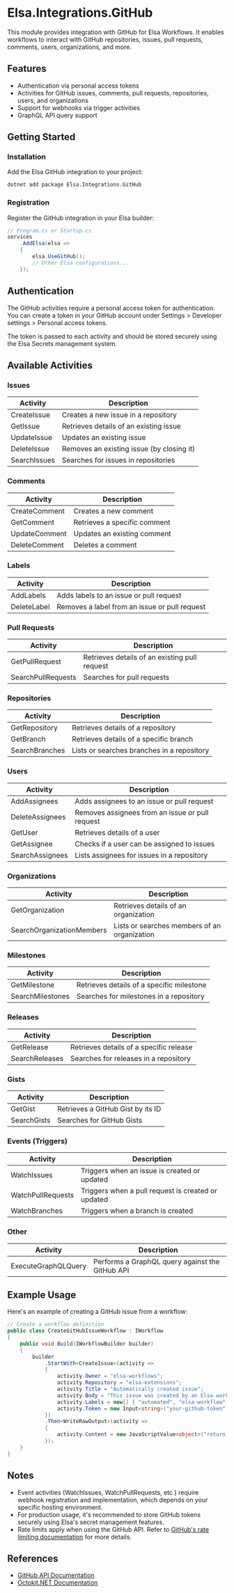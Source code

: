 # Elsa.Integrations.GitHub

This module provides integration with GitHub for Elsa Workflows. It enables workflows to interact with GitHub repositories, issues, pull requests, comments, users, organizations, and more.

## Features

- Authentication via personal access tokens
- Activities for GitHub issues, comments, pull requests, repositories, users, and organizations
- Support for webhooks via trigger activities
- GraphQL API query support

## Getting Started

### Installation

Add the Elsa GitHub integration to your project:

```bash
dotnet add package Elsa.Integrations.GitHub
```

### Registration

Register the GitHub integration in your Elsa builder:

```csharp
// Program.cs or Startup.cs
services
    .AddElsa(elsa => 
    {
        elsa.UseGitHub();
        // Other Elsa configurations...
    });
```

## Authentication

The GitHub activities require a personal access token for authentication. You can create a token in your GitHub account under Settings > Developer settings > Personal access tokens.

The token is passed to each activity and should be stored securely using the Elsa Secrets management system.

## Available Activities

### Issues

| Activity | Description |
|----------|-------------|
| CreateIssue | Creates a new issue in a repository |
| GetIssue | Retrieves details of an existing issue |
| UpdateIssue | Updates an existing issue |
| DeleteIssue | Removes an existing issue (by closing it) |
| SearchIssues | Searches for issues in repositories |

### Comments

| Activity | Description |
|----------|-------------|
| CreateComment | Creates a new comment |
| GetComment | Retrieves a specific comment |
| UpdateComment | Updates an existing comment |
| DeleteComment | Deletes a comment |

### Labels

| Activity | Description |
|----------|-------------|
| AddLabels | Adds labels to an issue or pull request |
| DeleteLabel | Removes a label from an issue or pull request |

### Pull Requests

| Activity | Description |
|----------|-------------|
| GetPullRequest | Retrieves details of an existing pull request |
| SearchPullRequests | Searches for pull requests |

### Repositories

| Activity | Description |
|----------|-------------|
| GetRepository | Retrieves details of a repository |
| GetBranch | Retrieves details of a specific branch |
| SearchBranches | Lists or searches branches in a repository |

### Users

| Activity | Description |
|----------|-------------|
| AddAssignees | Adds assignees to an issue or pull request |
| DeleteAssignees | Removes assignees from an issue or pull request |
| GetUser | Retrieves details of a user |
| GetAssignee | Checks if a user can be assigned to issues |
| SearchAssignees | Lists assignees for issues in a repository |

### Organizations

| Activity | Description |
|----------|-------------|
| GetOrganization | Retrieves details of an organization |
| SearchOrganizationMembers | Lists or searches members of an organization |

### Milestones

| Activity | Description |
|----------|-------------|
| GetMilestone | Retrieves details of a specific milestone |
| SearchMilestones | Searches for milestones in a repository |

### Releases

| Activity | Description |
|----------|-------------|
| GetRelease | Retrieves details of a specific release |
| SearchReleases | Searches for releases in a repository |

### Gists

| Activity | Description |
|----------|-------------|
| GetGist | Retrieves a GitHub Gist by its ID |
| SearchGists | Searches for GitHub Gists |

### Events (Triggers)

| Activity | Description |
|----------|-------------|
| WatchIssues | Triggers when an issue is created or updated |
| WatchPullRequests | Triggers when a pull request is created or updated |
| WatchBranches | Triggers when a branch is created |

### Other

| Activity | Description |
|----------|-------------|
| ExecuteGraphQLQuery | Performs a GraphQL query against the GitHub API |

## Example Usage

Here's an example of creating a GitHub issue from a workflow:

```csharp
// Create a workflow definition
public class CreateGitHubIssueWorkflow : IWorkflow
{
    public void Build(IWorkflowBuilder builder)
    {
        builder
            .StartWith<CreateIssue>(activity =>
            {
                activity.Owner = "elsa-workflows";
                activity.Repository = "elsa-extensions";
                activity.Title = "Automatically created issue";
                activity.Body = "This issue was created by an Elsa workflow.";
                activity.Labels = new[] { "automated", "elsa-workflow" };
                activity.Token = new Input<string>("your-github-token");
            })
            .Then<WriteRawOutput>(activity =>
            {
                activity.Content = new JavaScriptValue<object>("return `Created issue #${createIssue.createdIssue.number}`;");
            });
    }
}
```

## Notes

- Event activities (WatchIssues, WatchPullRequests, etc.) require webhook registration and implementation, which depends on your specific hosting environment.
- For production usage, it's recommended to store GitHub tokens securely using Elsa's secret management features.
- Rate limits apply when using the GitHub API. Refer to [GitHub's rate limiting documentation](https://docs.github.com/en/rest/overview/resources-in-the-rest-api#rate-limiting) for more details.

## References

- [GitHub API Documentation](https://docs.github.com/en/rest)
- [Octokit.NET Documentation](https://github.com/octokit/octokit.net)